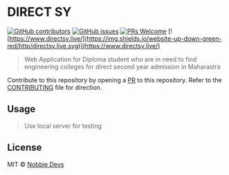 # DIRECT SY
[![GitHub contributors](https://img.shields.io/github/contributors/NewbieDevs/DSEWebApp)](https://github.com/coderjojo/NewbieDevs/DSEWebAppgraphs/contributors) [![GitHub issues](https://img.shields.io/github/issues/NewbieDevs/DSEWebApp)](https://github.com/NewbieDevs/DSEWebApp/issues) [![PRs Welcome](https://img.shields.io/badge/PRs-welcome-brightgreen.svg?style=flat-square)](https://github.com/NewbieDevs/DSEWebApp/pulls) [![https://www.directsy.live/](https://img.shields.io/website-up-down-green-red/http/directsy.live.svg)](https://www.directsy.live/)

> Web Application for Diploma  student who are in need to find engineering colleges for direct second year admission in Maharastra 


Contribute to this repository by opening a [PR](./CONTRIBUTING.md) to this repository. Refer to the [CONTRIBUTING](./CONTRIBUTING.md) file for direction.
## Usage
> Use local server for testing 

## License

MIT © [Nobbie Devs](https://github.com/orgs/NewbieDevs/dashboard)

